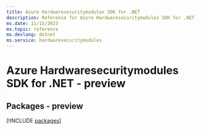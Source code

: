 ```yaml
---
title: Azure Hardwaresecuritymodules SDK for .NET
description: Reference for Azure Hardwaresecuritymodules SDK for .NET
ms.date: 11/15/2023
ms.topic: reference
ms.devlang: dotnet
ms.service: hardwaresecuritymodules
---
```

# Azure Hardwaresecuritymodules SDK for .NET - preview
## Packages - preview
[!INCLUDE [packages](hardwaresecuritymodules-index.md)]